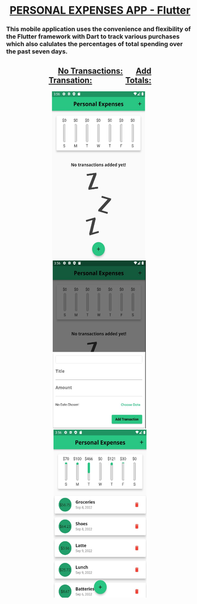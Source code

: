 # <div align="center"> <ins><strong>PERSONAL EXPENSES APP - Flutter</strong></ins> </div>
### This mobile application uses the convenience and flexibility of the Flutter framework with Dart to track various purchases which also calulates the percentages of total spending over the past seven days.

## <div align="center">     <ins>No Transactions:</ins>       <ins>Add Transation:</ins>                  <ins>Totals:</ins></div>
<div align="center"><img src = "https://github.com/BrandonScanlon/Personal_Expenses_App/blob/main/images/Exspenses%201.jpg" width="250" height="450"/>  <img src = "https://github.com/BrandonScanlon/Personal_Expenses_App/blob/main/images/Exspenses%202.jpg" width="250" height="450"/>  <img src ="https://github.com/BrandonScanlon/Personal_Expenses_App/blob/main/images/Exspenses%203.jpg" width="250" height="450"/> </div>
